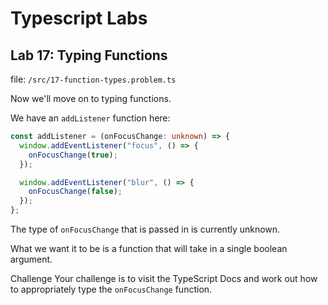 # Typescript Labs

## Lab 17: Typing Functions

file: `/src/17-function-types.problem.ts`

Now we'll move on to typing functions.

We have an `addListener` function here:

```ts
const addListener = (onFocusChange: unknown) => {
  window.addEventListener("focus", () => {
    onFocusChange(true);
  });

  window.addEventListener("blur", () => {
    onFocusChange(false);
  });
};

```

The type of `onFocusChange` that is passed in is currently unknown.

What we want it to be is a function that will take in a single boolean argument.

Challenge
Your challenge is to visit the TypeScript Docs and work out how to appropriately type the `onFocusChange` function.

